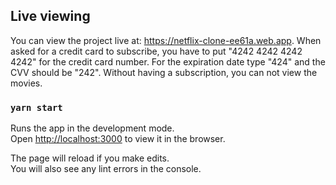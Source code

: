 ## Live viewing
You can view the project live at: https://netflix-clone-ee61a.web.app. When asked for a credit card to subscribe, you have to put "4242 4242 4242 4242" for the credit card number. For the expiration date type "424" and the CVV should be "242". Without having a subscription, you can not view the movies.

### `yarn start`

Runs the app in the development mode.<br />
Open [http://localhost:3000](http://localhost:3000) to view it in the browser.

The page will reload if you make edits.<br />
You will also see any lint errors in the console.
